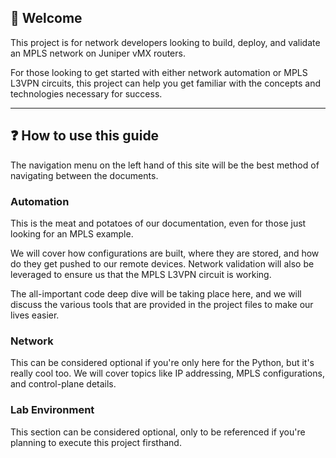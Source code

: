 ## 🎉 Welcome

This project is for network developers looking to build, deploy, and validate an MPLS network on Juniper vMX routers.

For those looking to get started with either network automation or MPLS L3VPN circuits, this project can help you get familiar with the concepts and technologies necessary for success.

---

## ❓ How to use this guide

The navigation menu on the left hand of this site will be the best method of navigating between the documents.

### Automation

This is the meat and potatoes of our documentation, even for those just looking for an MPLS example.

We will cover how configurations are built, where they are stored, and how do they get pushed to our remote devices. Network validation will also be leveraged to ensure us that the MPLS L3VPN circuit is working.

The all-important code deep dive will be taking place here, and we will discuss the various tools that are provided in the project files to make our lives easier.

### Network

This can be considered optional if you're only here for the Python, but it's really cool too. We will cover topics like IP addressing, MPLS configurations, and control-plane details.

### Lab Environment

This section can be considered optional, only to be referenced if you're planning to execute this project firsthand.

